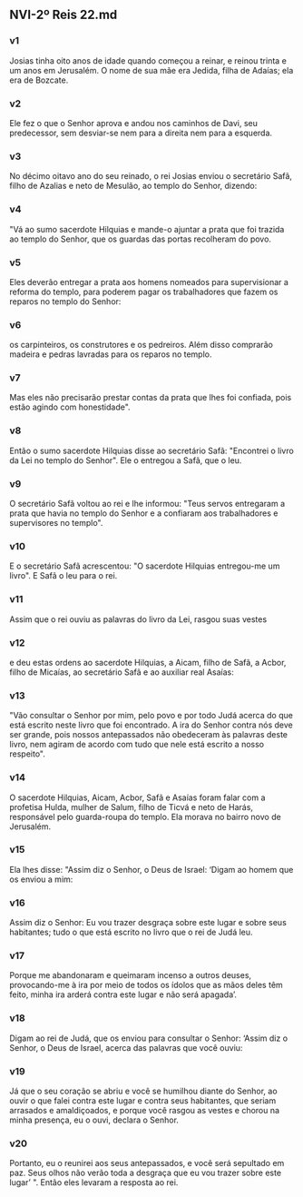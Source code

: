 ## NVI-2º Reis 22.md
### v1
 Josias tinha oito anos de idade quando começou a reinar, e reinou trinta e um anos em Jerusalém. O nome de sua mãe era Jedida, filha de Adaías; ela era de Bozcate.
### v2
 Ele fez o que o Senhor aprova e andou nos caminhos de Davi, seu predecessor, sem desviar-se nem para a direita nem para a esquerda.
### v3
 No décimo oitavo ano do seu reinado, o rei Josias enviou o secretário Safã, filho de Azalias e neto de Mesulão, ao templo do Senhor, dizendo:
### v4
 "Vá ao sumo sacerdote Hilquias e mande-o ajuntar a prata que foi trazida ao templo do Senhor, que os guardas das portas recolheram do povo.
### v5
 Eles deverão entregar a prata aos homens nomeados para supervisionar a reforma do templo, para poderem pagar os trabalhadores que fazem os reparos no templo do Senhor:
### v6
 os carpinteiros, os construtores e os pedreiros. Além disso comprarão madeira e pedras lavradas para os reparos no templo.
### v7
 Mas eles não precisarão prestar contas da prata que lhes foi confiada, pois estão agindo com honestidade".
### v8
 Então o sumo sacerdote Hilquias disse ao secretário Safã: "Encontrei o livro da Lei no templo do Senhor". Ele o entregou a Safã, que o leu.
### v9
 O secretário Safã voltou ao rei e lhe informou: "Teus servos entregaram a prata que havia no templo do Senhor e a confiaram aos trabalhadores e supervisores no templo".
### v10
 E o secretário Safã acrescentou: "O sacerdote Hilquias entregou-me um livro". E Safã o leu para o rei.
### v11
 Assim que o rei ouviu as palavras do livro da Lei, rasgou suas vestes
### v12
 e deu estas ordens ao sacerdote Hilquias, a Aicam, filho de Safã, a Acbor, filho de Micaías, ao secretário Safã e ao auxiliar real Asaías:
### v13
 "Vão consultar o Senhor por mim, pelo povo e por todo Judá acerca do que está escrito neste livro que foi encontrado. A ira do Senhor contra nós deve ser grande, pois nossos antepassados não obedeceram às palavras deste livro, nem agiram de acordo com tudo que nele está escrito a nosso respeito".
### v14
 O sacerdote Hilquias, Aicam, Acbor, Safã e Asaías foram falar com a profetisa Hulda, mulher de Salum, filho de Ticvá e neto de Harás, responsável pelo guarda-roupa do templo. Ela morava no bairro novo de Jerusalém.
### v15
 Ela lhes disse: "Assim diz o Senhor, o Deus de Israel: ‘Digam ao homem que os enviou a mim:
### v16
 Assim diz o Senhor: Eu vou trazer desgraça sobre este lugar e sobre seus habitantes; tudo o que está escrito no livro que o rei de Judá leu.
### v17
 Porque me abandonaram e queimaram incenso a outros deuses, provocando-me à ira por meio de todos os ídolos que as mãos deles têm feito, minha ira arderá contra este lugar e não será apagada’.
### v18
 Digam ao rei de Judá, que os enviou para consultar o Senhor: ‘Assim diz o Senhor, o Deus de Israel, acerca das palavras que você ouviu:
### v19
 Já que o seu coração se abriu e você se humilhou diante do Senhor, ao ouvir o que falei contra este lugar e contra seus habitantes, que seriam arrasados e amaldiçoados, e porque você rasgou as vestes e chorou na minha presença, eu o ouvi, declara o Senhor.
### v20
 Portanto, eu o reunirei aos seus antepassados, e você será sepultado em paz. Seus olhos não verão toda a desgraça que eu vou trazer sobre este lugar’ ". Então eles levaram a resposta ao rei.
